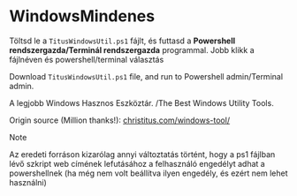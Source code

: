 # WindowsMindenes
Töltsd le a <code>TitusWindowsUtil.ps1</code> fájlt, és futtasd a <b>Powershell rendszergazda/Terminál rendszergazda</b> programmal. Jobb klikk a fájlnéven és powershell/terminal választás

Download <code>TitusWindowsUtil.ps1</code> file, and run to Powershell admin/Terminal admin.

A legjobb Windows Hasznos Eszköztár. /The Best Windows Utility Tools.  

Origin source (Million thanks!): <a href="https://christitus.com/windows-tool/" target="_blank">christitus.com/windows-tool/</a>

Note

Az eredeti forráson kizarólag annyi változtatás történt, hogy a ps1 fájlban lévő szkript web címének lefutásához a felhasználó engedélyt adhat a powershellnek (ha még nem volt beállítva ilyen engedély, és ezért nem lehet használni)
